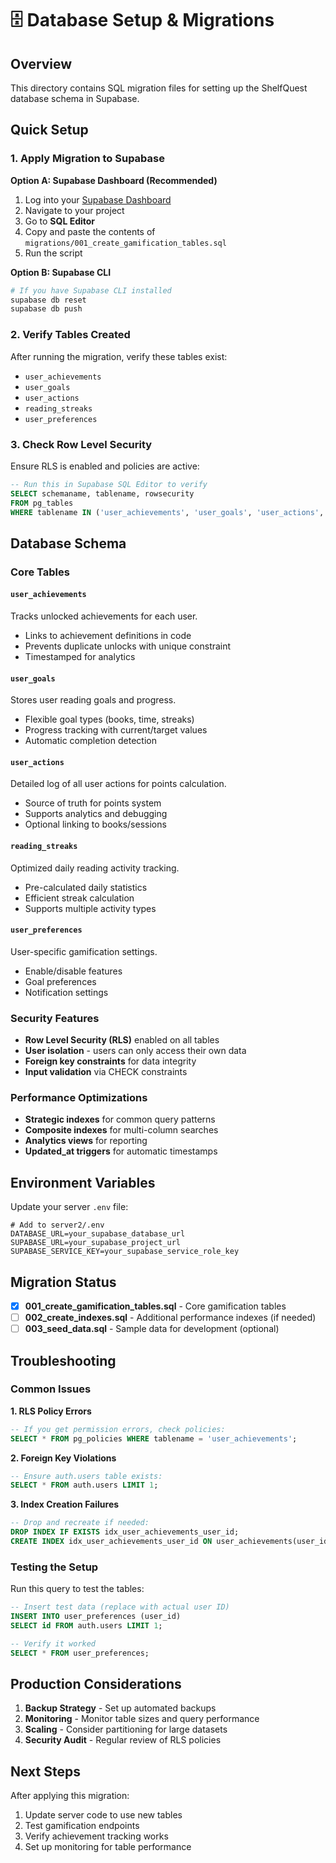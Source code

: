 # 🗄️ Database Setup & Migrations

## Overview
This directory contains SQL migration files for setting up the ShelfQuest database schema in Supabase.

## Quick Setup

### 1. Apply Migration to Supabase

**Option A: Supabase Dashboard (Recommended)**
1. Log into your [Supabase Dashboard](https://supabase.com/dashboard)
2. Navigate to your project
3. Go to **SQL Editor**
4. Copy and paste the contents of `migrations/001_create_gamification_tables.sql`
5. Run the script

**Option B: Supabase CLI**
```bash
# If you have Supabase CLI installed
supabase db reset
supabase db push
```

### 2. Verify Tables Created
After running the migration, verify these tables exist:
- `user_achievements`
- `user_goals`
- `user_actions`
- `reading_streaks`
- `user_preferences`

### 3. Check Row Level Security
Ensure RLS is enabled and policies are active:
```sql
-- Run this in Supabase SQL Editor to verify
SELECT schemaname, tablename, rowsecurity
FROM pg_tables
WHERE tablename IN ('user_achievements', 'user_goals', 'user_actions', 'reading_streaks', 'user_preferences');
```

## Database Schema

### Core Tables

#### `user_achievements`
Tracks unlocked achievements for each user.
- Links to achievement definitions in code
- Prevents duplicate unlocks with unique constraint
- Timestamped for analytics

#### `user_goals`
Stores user reading goals and progress.
- Flexible goal types (books, time, streaks)
- Progress tracking with current/target values
- Automatic completion detection

#### `user_actions`
Detailed log of all user actions for points calculation.
- Source of truth for points system
- Supports analytics and debugging
- Optional linking to books/sessions

#### `reading_streaks`
Optimized daily reading activity tracking.
- Pre-calculated daily statistics
- Efficient streak calculation
- Supports multiple activity types

#### `user_preferences`
User-specific gamification settings.
- Enable/disable features
- Goal preferences
- Notification settings

### Security Features

- **Row Level Security (RLS)** enabled on all tables
- **User isolation** - users can only access their own data
- **Foreign key constraints** for data integrity
- **Input validation** via CHECK constraints

### Performance Optimizations

- **Strategic indexes** for common query patterns
- **Composite indexes** for multi-column searches
- **Analytics views** for reporting
- **Updated_at triggers** for automatic timestamps

## Environment Variables

Update your server `.env` file:
```env
# Add to server2/.env
DATABASE_URL=your_supabase_database_url
SUPABASE_URL=your_supabase_project_url
SUPABASE_SERVICE_KEY=your_supabase_service_role_key
```

## Migration Status

- [x] **001_create_gamification_tables.sql** - Core gamification tables
- [ ] **002_create_indexes.sql** - Additional performance indexes (if needed)
- [ ] **003_seed_data.sql** - Sample data for development (optional)

## Troubleshooting

### Common Issues

**1. RLS Policy Errors**
```sql
-- If you get permission errors, check policies:
SELECT * FROM pg_policies WHERE tablename = 'user_achievements';
```

**2. Foreign Key Violations**
```sql
-- Ensure auth.users table exists:
SELECT * FROM auth.users LIMIT 1;
```

**3. Index Creation Failures**
```sql
-- Drop and recreate if needed:
DROP INDEX IF EXISTS idx_user_achievements_user_id;
CREATE INDEX idx_user_achievements_user_id ON user_achievements(user_id);
```

### Testing the Setup

Run this query to test the tables:
```sql
-- Insert test data (replace with actual user ID)
INSERT INTO user_preferences (user_id)
SELECT id FROM auth.users LIMIT 1;

-- Verify it worked
SELECT * FROM user_preferences;
```

## Production Considerations

1. **Backup Strategy** - Set up automated backups
2. **Monitoring** - Monitor table sizes and query performance
3. **Scaling** - Consider partitioning for large datasets
4. **Security Audit** - Regular review of RLS policies

## Next Steps

After applying this migration:
1. Update server code to use new tables
2. Test gamification endpoints
3. Verify achievement tracking works
4. Set up monitoring for table performance
